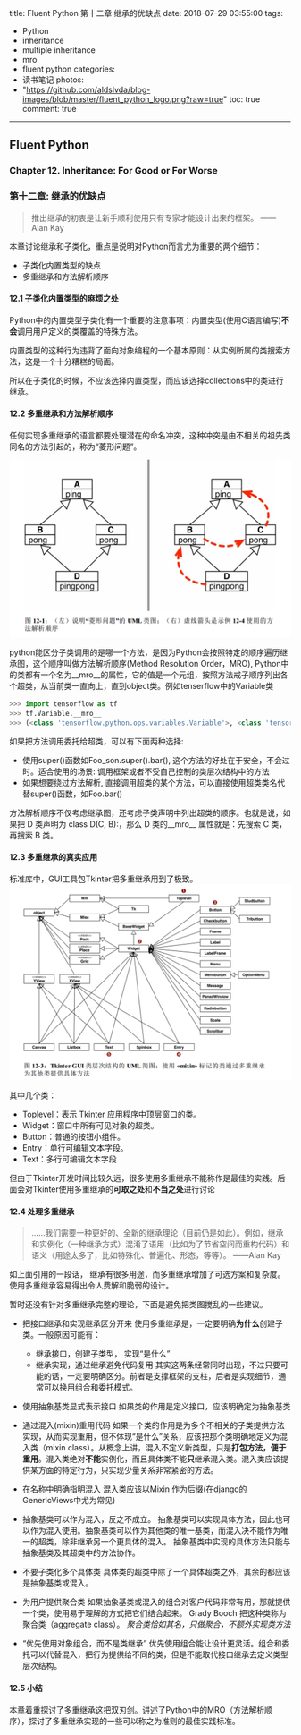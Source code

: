 title: Fluent Python 第十二章 继承的优缺点
date: 2018-07-29 03:55:00
tags:
- Python
- inheritance
- multiple inheritance
- mro
- fluent python
categories:
- 读书笔记
photos:	 
- "https://github.com/aldslvda/blog-images/blob/master/fluent_python_logo.png?raw=true"
toc: true
comment: true
---


## Fluent Python ##
### Chapter 12. Inheritance: For Good or For Worse
### 第十二章: 继承的优缺点

> 推出继承的初衷是让新手顺利使用只有专家才能设计出来的框架。
>                                      —— Alan Kay

本章讨论继承和子类化，重点是说明对Python而言尤为重要的两个细节：
- 子类化内置类型的缺点
- 多重继承和方法解析顺序

#### 12.1 子类化内置类型的麻烦之处

Python中的内置类型子类化有一个重要的注意事项：内置类型(使用C语言编写)**不会**调用用户定义的类覆盖的特殊方法。

内置类型的这种行为违背了面向对象编程的一个基本原则：从实例所属的类搜索方法，这是一个十分糟糕的局面。

所以在子类化的时候，不应该选择内置类型，而应该选择collections中的类进行继承。

#### 12.2 多重继承和方法解析顺序

任何实现多重继承的语言都要处理潜在的命名冲突，这种冲突是由不相关的祖先类同名的方法引起的，称为“菱形问题”。  

![Figure-12-1](https://github.com/aldslvda/blog-images/blob/master/fluent-python-12.1.png?raw=true)

python能区分子类调用的是哪一个方法，是因为Python会按照特定的顺序遍历继承图，这个顺序叫做方法解析顺序(Method Resolution Order，MRO), Python中的类都有一个名为\_\_mro\_\_的属性，它的值是一个元组，按照方法戒子顺序列出各个超类，从当前类一直向上，直到object类。例如tenserflow中的Variable类

```python
>>> import tensorflow as tf
>>> tf.Variable.__mro__
>>> (<class 'tensorflow.python.ops.variables.Variable'>, <class 'tensorflow.python.training.checkpointable.base.CheckpointableBase'>, <class 'object'>)

```

如果把方法调用委托给超类，可以有下面两种选择:
- 使用super()函数如Foo_son.super().bar(), 这个方法的好处在于安全，不会过时。适合使用的场景: 调用框架或者不受自己控制的类层次结构中的方法
- 如果想要绕过方法解析, 直接调用超类的某个方法，可以直接使用超类类名代替super()函数，如Foo.bar()

方法解析顺序不仅考虑继承图，还考虑子类声明中列出超类的顺序。也就是说，如果把 D 类声明为 class D(C, B):，那么 D 类的\_\_mro\_\_ 属性就是：先搜索 C 类，再搜索 B 类。

#### 12.3 多重继承的真实应用

标准库中，GUI工具包Tkinter把多重继承用到了极致。
![Figure-12-2](https://github.com/aldslvda/blog-images/blob/master/fluent-python-12.2.png?raw=true)

其中几个类：
- Toplevel：表示 Tkinter 应用程序中顶层窗口的类。
- Widget：窗口中所有可见对象的超类。
- Button：普通的按钮小组件。
- Entry：单行可编辑文本字段。
- Text：多行可编辑文本字段


但由于Tkinter开发时间比较久远，很多使用多重继承不能称作是最佳的实践。后面会对Tkinter使用多重继承的**可取之处**和**不当之处**进行讨论


#### 12.4 处理多重继承

> ……我们需要一种更好的、全新的继承理论（目前仍是如此）。例如，继承和实例化（一种继承方式）混淆了语用（比如为了节省空间而重构代码）和语义（用途太多了，比如特殊化、普遍化、形态，等等）。
>                                                             ——Alan Kay

如上面引用的一段话， 继承有很多用途，而多重继承增加了可选方案和复杂度。使用多重继承容易得出令人费解和脆弱的设计。

暂时还没有针对多重继承完整的理论，下面是避免把类图搅乱的一些建议。

- 把接口继承和实现继承区分开来
    使用多重继承是，一定要明确**为什么**创建子类。一般原因可能有：
    - 继承接口，创建子类型， 实现“是什么”
    - 继承实现，通过继承避免代码复用
    其实这两条经常同时出现，不过只要可能的话，一定要明确区分。前者是支撑框架的支柱，后者是实现细节，通常可以换用组合和委托模式。

- 使用抽象基类显式表示接口
    如果类的作用是定义接口，应该明确定为抽象基类

- 通过混入(mixin)重用代码
    如果一个类的作用是为多个不相关的子类提供方法实现，从而实现重用，但不体现“是什么”关系，应该把那个类明确地定义为混入类（mixin class）。从概念上讲，混入不定义新类型，只是**打包方法，便于重用**。混入类绝对**不能**实例化，而且具体类不能**只**继承混入类。混入类应该提供某方面的特定行为，只实现少量关系非常紧密的方法。

- 在名称中明确指明混入
    混入类应该以Mixin 作为后缀(在django的GenericViews中尤为常见)

- 抽象基类可以作为混入，反之不成立。
    抽象基类可以实现具体方法，因此也可以作为混入使用。抽象基类可以作为其他类的唯一基类，而混入决不能作为唯一的超类，除非继承另一个更具体的混入。
    抽象基类中实现的具体方法只能与抽象基类及其超类中的方法协作。

- 不要子类化多个具体类
    具体类的超类中除了一个具体超类之外，其余的都应该是抽象基类或混入。

- 为用户提供聚合类
    如果抽象基类或混入的组合对客户代码非常有用，那就提供一个类，使用易于理解的方式把它们结合起来。 Grady Booch 把这种类称为聚合类（aggregate class）。
    *聚合类恰如其名，只做聚合，不额外实现类方法*

- “优先使用对象组合，而不是类继承”
    优先使用组合能让设计更灵活。组合和委托可以代替混入，把行为提供给不同的类，但是不能取代接口继承去定义类型层次结构。


#### 12.5  小结

本章着重探讨了多重继承这把双刃剑。讲述了Python中的MRO（方法解析顺序），探讨了多重继承实现的一些可以称之为准则的最佳实践标准。